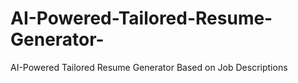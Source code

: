 # AI-Powered-Tailored-Resume-Generator-
AI-Powered Tailored Resume Generator Based on Job Descriptions

